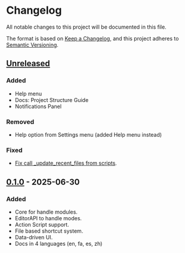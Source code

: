 # Changelog

All notable changes to this project will be documented in this file.

The format is based on [Keep a Changelog](https://keepachangelog.com/en/1.1.0/),
and this project adheres to [Semantic Versioning](https://semver.org/spec/v2.0.0.html).

## [Unreleased]

### Added

- Help menu
- Docs: Project Structure Guide
- Notifications Panel

### Removed

- Help option from Settings menu (added Help menu instead)

### Fixed

- [Fix call _update_recent_files from scripts](https://github.com/mkh-user/Text-Forge/commit/8c8ce45f759af6887699f7702c8abfde04915a98).

## [0.1.0] - 2025-06-30

### Added

- Core for handle modules.
- EditorAPI to handle modes.
- Action Script support.
- File based shortcut system.
- Data-driven UI.
- Docs in 4 languages (en, fa, es, zh)

[unreleased]: https://github.com/mkh-user/text-forge/compare/v0.1.0...HEAD
[0.1.0]: https://github.com/mkh-user/text-forge/releases/tag/v0.1.0
